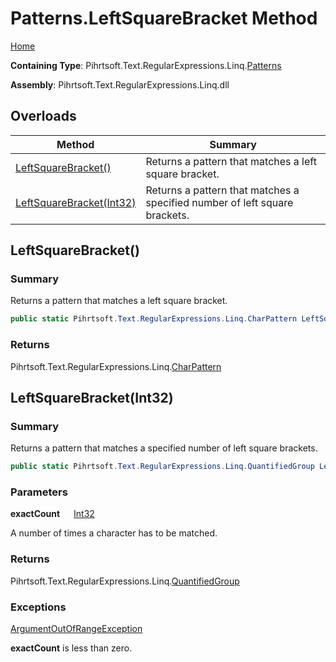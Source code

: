 # Patterns\.LeftSquareBracket Method

[Home](../../../../../../README.md)

**Containing Type**: Pihrtsoft\.Text\.RegularExpressions\.Linq\.[Patterns](../README.md)

**Assembly**: Pihrtsoft\.Text\.RegularExpressions\.Linq\.dll

## Overloads

| Method | Summary |
| ------ | ------- |
| [LeftSquareBracket()](#Pihrtsoft_Text_RegularExpressions_Linq_Patterns_LeftSquareBracket) | Returns a pattern that matches a left square bracket\. |
| [LeftSquareBracket(Int32)](#Pihrtsoft_Text_RegularExpressions_Linq_Patterns_LeftSquareBracket_System_Int32_) | Returns a pattern that matches a specified number of left square brackets\. |

## LeftSquareBracket\(\) <a name="Pihrtsoft_Text_RegularExpressions_Linq_Patterns_LeftSquareBracket"></a>

### Summary

Returns a pattern that matches a left square bracket\.

```csharp
public static Pihrtsoft.Text.RegularExpressions.Linq.CharPattern LeftSquareBracket()
```

### Returns

Pihrtsoft\.Text\.RegularExpressions\.Linq\.[CharPattern](../../CharPattern/README.md)

## LeftSquareBracket\(Int32\) <a name="Pihrtsoft_Text_RegularExpressions_Linq_Patterns_LeftSquareBracket_System_Int32_"></a>

### Summary

Returns a pattern that matches a specified number of left square brackets\.

```csharp
public static Pihrtsoft.Text.RegularExpressions.Linq.QuantifiedGroup LeftSquareBracket(int exactCount)
```

### Parameters

**exactCount** &emsp; [Int32](https://docs.microsoft.com/en-us/dotnet/api/system.int32)

A number of times a character has to be matched\.

### Returns

Pihrtsoft\.Text\.RegularExpressions\.Linq\.[QuantifiedGroup](../../QuantifiedGroup/README.md)

### Exceptions

[ArgumentOutOfRangeException](https://docs.microsoft.com/en-us/dotnet/api/system.argumentoutofrangeexception)

**exactCount** is less than zero\.


